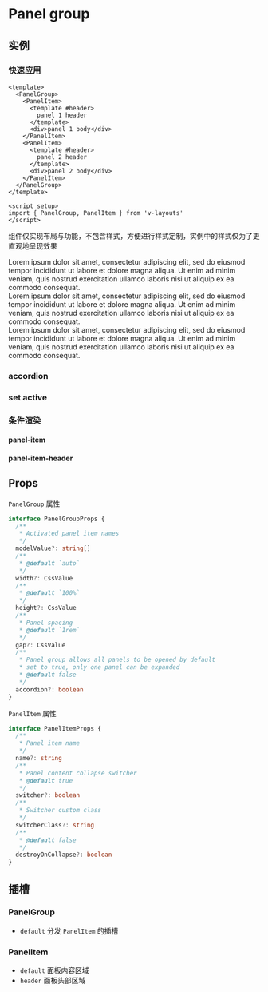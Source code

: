 # Panel group

## 实例

<script setup>
import { PanelGroup, PanelItem } from 'v-layouts'

</script>

### 快速应用

```vue
<template>
  <PanelGroup>
    <PanelItem>
      <template #header>
        panel 1 header
      </template>
      <div>panel 1 body</div>
    </PanelItem>
    <PanelItem>
      <template #header>
        panel 2 header
      </template>
      <div>panel 2 body</div>
    </PanelItem>
  </PanelGroup>
</template>

<script setup>
import { PanelGroup, PanelItem } from 'v-layouts'
</script>
```

组件仅实现布局与功能，不包含样式，方便进行样式定制，实例中的样式仅为了更直观地呈现效果

<PanelGroup class="bg-light rounded-3 p-3">
  <PanelItem class="bg-white rounded-3 p-3">
    <template #header>
      <h4 class="m-0">panel 1 header</h4>
    </template>
    <div class="pt-3">
      Lorem ipsum dolor sit amet, consectetur adipiscing elit, sed do eiusmod tempor incididunt ut labore et dolore magna aliqua. Ut enim ad minim veniam, quis nostrud exercitation ullamco laboris nisi ut aliquip ex ea commodo consequat.
    </div>
  </PanelItem>
  <PanelItem class="bg-white rounded-3 p-3">
    <template #header>
      <h4 class="m-0">panel 2 header</h4>
    </template>
    <div class="pt-3">
      Lorem ipsum dolor sit amet, consectetur adipiscing elit, sed do eiusmod tempor incididunt ut labore et dolore magna aliqua. Ut enim ad minim veniam, quis nostrud exercitation ullamco laboris nisi ut aliquip ex ea commodo consequat.
    </div>
  </PanelItem>
  <PanelItem class="bg-white rounded-3 p-3">
    <template #header>
      <h4 class="m-0">panel 3 header</h4>
    </template>
    <div class="pt-3">
      Lorem ipsum dolor sit amet, consectetur adipiscing elit, sed do eiusmod tempor incididunt ut labore et dolore magna aliqua. Ut enim ad minim veniam, quis nostrud exercitation ullamco laboris nisi ut aliquip ex ea commodo consequat.
    </div>
  </PanelItem>
</PanelGroup>

### accordion

### set active

### 条件渲染

#### panel-item

#### panel-item-header

## Props

`PanelGroup` 属性

```ts
interface PanelGroupProps {
  /**
   * Activated panel item names
   */
  modelValue?: string[]
  /**
   * @default `auto`
   */
  width?: CssValue
  /**
   * @default `100%`
   */
  height?: CssValue
  /**
   * Panel spacing
   * @default `1rem`
   */
  gap?: CssValue
  /**
   * Panel group allows all panels to be opened by default
   * set to true, only one panel can be expanded
   * @default false
   */
  accordion?: boolean
}
```

`PanelItem` 属性

```ts
interface PanelItemProps {
  /**
   * Panel item name
   */
  name?: string
  /**
   * Panel content collapse switcher
   * @default true
   */
  switcher?: boolean
  /**
   * Switcher custom class
   */
  switcherClass?: string
  /**
   * @default false
   */
  destroyOnCollapse?: boolean
}
```


## 插槽

### PanelGroup

- `default` 分发 `PanelItem` 的插槽

### PanelItem

- `default` 面板内容区域
- `header` 面板头部区域
